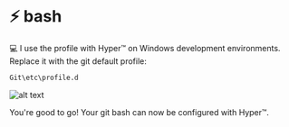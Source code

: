 # ⚡ bash
💻 I use the profile with Hyper™ on Windows development environments. Replace it with the git default profile:

```bash
Git\etc\profile.d
```

![alt text](https://raw.githubusercontent.com/myselfaaryan/bash/main/src/img/screenshot.png?raw=true)

You're good to go! Your git bash can now be configured with Hyper™.
